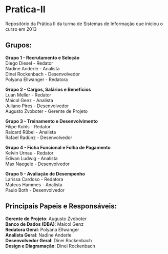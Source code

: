 # Pratica-II
Repositório da Prática II da turma de Sistemas de Informação que iniciou o curso em 2013

## Grupos:
**Grupo 1 - Recrutamento e Seleção**  
Diego Diesel - Redator  
Nadine Anderle - Analista  
Dinei Rockenbach - Desenvolvedor  
Polyana Ellwanger - Redatora  

**Grupo 2 - Cargos, Salários e Benefícios**  
Luan Meller - Redator  
Maicol Genz - Analista  
Juliano Pires - Desenvolvedor  
Augusto Zvoboter - Gerente de Projeto  

**Grupo 3 - Treinamento e Desenvolvimento**  
Filipe Kohls - Redator  
Raicard Rübel - Analista  
Rafael Radünz - Desenvolvedor  

**Grupo 4 - Ficha Funcional e Folha de Pagamento**  
Kelvin Urnau - Redator  
Edivan Ludwig - Analista  
Max Naegele - Desenvolvedor  

**Grupo 5 - Avaliação de Desempenho**  
Larissa Cardoso - Redatora  
Mateus Hammes - Analista  
Paulo Both - Desenvolvedor  

## Principais Papeis e Responsáveis:  
**Gerente de Projeto**: Augusto Zvoboter  
**Banco de Dados (DBA)**: Maicol Genz  
**Redatora Geral**: Polyana Ellwanger  
**Analista Geral**: Nadine Anderle  
**Desenvolvedor Geral**: Dinei Rockenbach  
**Design e Diagramação**: Dinei Rockenbach  
